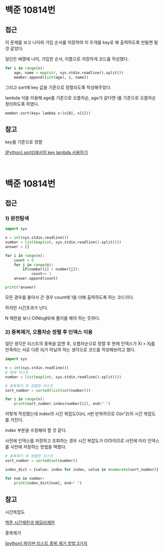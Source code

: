 # 백준 10814번

## 접근

이 문제를 보고 나이와 가입 순서를 저장하여 이 두개를 key로 해 출력하도록 만들면 될 것 같았다.

일단은 배열에 나이, 가입한 순서, 이름으로 저장하게 코드를 작성했다.

```python
for i in range(n):
    age, name = map(str, sys.stdin.readline().split())
    member.append([int(age), i, name])
```

그리고 sort에 key 값을 기준으로 정렬되도록 작성해주었다.

lambda 식을 이용해 age를 기준으로 오름차순, age가 같다면 i를 기준으로 오름차순 정리하도록 하였다.

`member.sort(key= lambda x:(x[0], x[1]))`

## 참고

key를 기준으로 정렬

[[Python] sort()에서의 key lambda 사용하기](https://kingofbackend.tistory.com/98)

<br>

# 백준 10814번

## 접근

### 1) 완전탐색

```python
import sys

n = int(sys.stdin.readline())
number = list(map(int, sys.stdin.readline().split()))
answer = []

for i in range(n):
    count = 0
    for j in range(n):
        if(number[i] > number[j]):
            count+= 1
    answer.append(count)

print(*answer)
```

모든 경우를 돌아서 큰 경우 count에 1을 더해 출력하도록 하는 코드이다.

하지만 시간초과가 난다.

N 제한을 보니 O(NlogN)에 풀이를 해야 하는 듯하다.

### 2) 중복제거, 오름차순 정렬 후 인덱스 이용

일단 생각은 리스트의 중복을 없앤 후, 오름차순으로 정렬 후 현재 인덱스가 Xi > Xj를 만족하는 서로 다른 Xj가 아닐까 하는 생각으로 코드를 작성해보려고 했다.

```python
import sys

n = int(sys.stdin.readline())
# 원래 리스트
number = list(map(int, sys.stdin.readline().split()))

# 중복제거 후 정렬한 리스트
sort_number = sorted(list(set(number)))

for i in range(n):
    print(sort_number.index(number[i]), end=" ")
```

이렇게 작성했는데 index의 시간 복잡도O(n), n번 반복하므로 O(n^2)의 시간 복잡도를 가진다.

index 부분을 수정해야 할 것 같다.

사전에 인덱스를 저장하고 조회하는 경우 시간 복잡도가 O(1)이므로 사전에 미리 인덱스를 사전에 저장하는 방법을 택했다.

```python
# 중복제거 후 정렬한 리스트
sort_number = sorted(set(number))

index_dict = {value: index for index, value in enumerate(sort_number)}

for num in number:
    print(index_dict[num], end=" ")
```

## 참고

시간복잡도

[백준 시간제한과 메모리제한](https://syh39.github.io/algorithm/algorithm_2/)

중복제거

[[python] 파이썬 리스트 중복 제거 방법 3가지](https://blockdmask.tistory.com/543)
